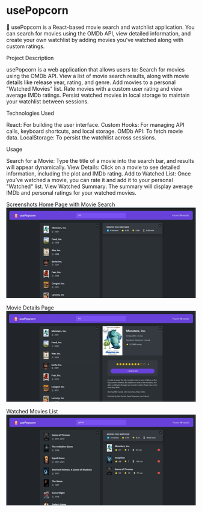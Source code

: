 # usePopcorn

🍿 usePopcorn is a React-based movie search and watchlist application. You can search for movies using the OMDb API, view detailed information, and create your own watchlist by adding movies you've watched along with custom ratings.

Project Description

usePopcorn is a web application that allows users to:
Search for movies using the OMDb API.
View a list of movie search results, along with movie details like release year, rating, and genre.
Add movies to a personal "Watched Movies" list.
Rate movies with a custom user rating and view average IMDb ratings.
Persist watched movies in local storage to maintain your watchlist between sessions.


Technologies Used

React: For building the user interface.
Custom Hooks: For managing API calls, keyboard shortcuts, and local storage.
OMDb API: To fetch movie data.
LocalStorage: To persist the watchlist across sessions.


Usage

Search for a Movie: Type the title of a movie into the search bar, and results will appear dynamically.
View Details: Click on a movie to see detailed information, including the plot and IMDb rating.
Add to Watched List: Once you’ve watched a movie, you can rate it and add it to your personal "Watched" list.
View Watched Summary: The summary will display average IMDb and personal ratings for your watched movies.



Screenshots
Home Page with Movie Search
![Home Page with Movie Search](./screenshots/homepage.png)

Movie Details Page
![Movie Details Page](./screenshots/moviedetails.png)

Watched Movies List
![Watched Movies List](./screenshots/watched-movies-summary.png)
